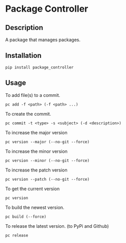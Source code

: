 # Package Controller

## Description

A package that manages packages.

## Installation

```
pip install package_controller
```

## Usage

To add file(s) to a commit.
```
pc add -f <path> (-f <path> ...)
```

To create the commit.
```
pc commit -t <type> -s <subject> (-d <description>)
```

To increase the major version
```
pc version --major (--no-git --force)
```

To increase the minor version
```
pc version --minor (--no-git --force)
```

To increase the patch version
```
pc version --patch (--no-git --force)
```

To get the current version
```
pc version
```

To build the newest version.
```
pc build (--force)
```

To release the latest version. (to PyPi and Github)
```
pc release
```

